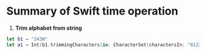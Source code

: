 # Summary of Swift time operation

1. **Trim alphabet from string**
```Swift
let b1 = "243W"
let a1 = Int(b1.trimmingCharacters(in: CharacterSet(charactersIn: "01234567890.").inverted))
```
